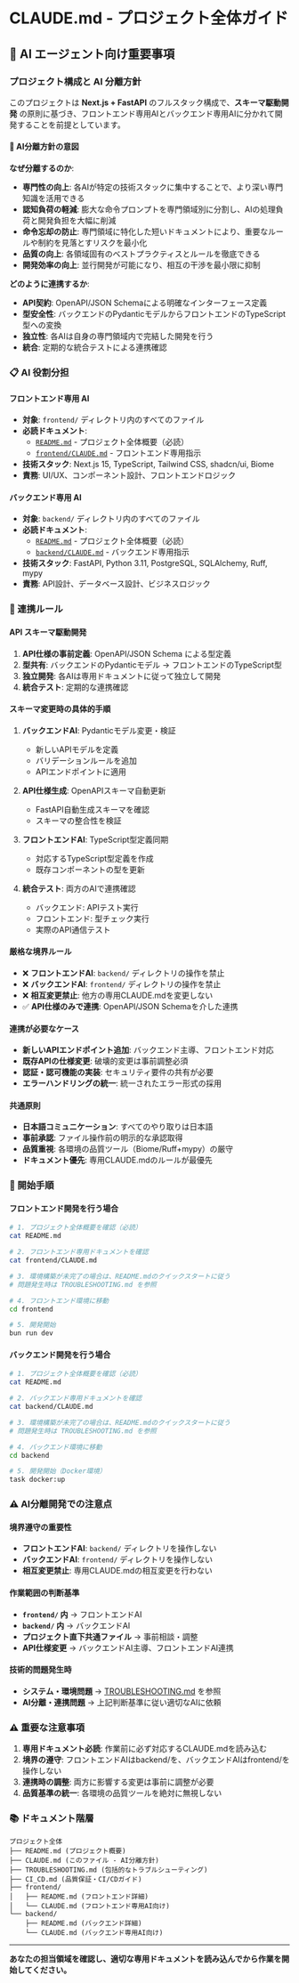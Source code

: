 # CLAUDE.md - プロジェクト全体ガイド

## 🚨 AI エージェント向け重要事項

### プロジェクト構成と AI 分離方針

このプロジェクトは **Next.js + FastAPI** のフルスタック構成で、**スキーマ駆動開発** の原則に基づき、フロントエンド専用AIとバックエンド専用AIに分かれて開発することを前提としています。

#### 🎯 AI分離方針の意図

**なぜ分離するのか**:
- **専門性の向上**: 各AIが特定の技術スタックに集中することで、より深い専門知識を活用できる
- **認知負荷の軽減**: 膨大な命令プロンプトを専門領域別に分割し、AIの処理負荷と開発負担を大幅に削減
- **命令忘却の防止**: 専門領域に特化した短いドキュメントにより、重要なルールや制約を見落とすリスクを最小化
- **品質の向上**: 各領域固有のベストプラクティスとルールを徹底できる
- **開発効率の向上**: 並行開発が可能になり、相互の干渉を最小限に抑制

**どのように連携するか**:
- **API契約**: OpenAPI/JSON Schemaによる明確なインターフェース定義
- **型安全性**: バックエンドのPydanticモデルからフロントエンドのTypeScript型への変換
- **独立性**: 各AIは自身の専門領域内で完結した開発を行う
- **統合**: 定期的な統合テストによる連携確認

### 📋 AI 役割分担

#### フロントエンド専用 AI
- **対象**: `frontend/` ディレクトリ内のすべてのファイル
- **必読ドキュメント**: 
  - [`README.md`](./README.md) - プロジェクト全体概要（必読）
  - [`frontend/CLAUDE.md`](./frontend/CLAUDE.md) - フロントエンド専用指示
- **技術スタック**: Next.js 15, TypeScript, Tailwind CSS, shadcn/ui, Biome
- **責務**: UI/UX、コンポーネント設計、フロントエンドロジック

#### バックエンド専用 AI
- **対象**: `backend/` ディレクトリ内のすべてのファイル  
- **必読ドキュメント**: 
  - [`README.md`](./README.md) - プロジェクト全体概要（必読）
  - [`backend/CLAUDE.md`](./backend/CLAUDE.md) - バックエンド専用指示
- **技術スタック**: FastAPI, Python 3.11, PostgreSQL, SQLAlchemy, Ruff, mypy
- **責務**: API設計、データベース設計、ビジネスロジック

### 🔄 連携ルール

#### API スキーマ駆動開発
1. **API仕様の事前定義**: OpenAPI/JSON Schema による型定義
2. **型共有**: バックエンドのPydanticモデル → フロントエンドのTypeScript型
3. **独立開発**: 各AIは専用ドキュメントに従って独立して開発
4. **統合テスト**: 定期的な連携確認

#### スキーマ変更時の具体的手順
1. **バックエンドAI**: Pydanticモデル変更・検証
   - 新しいAPIモデルを定義
   - バリデーションルールを追加
   - APIエンドポイントに適用

2. **API仕様生成**: OpenAPIスキーマ自動更新
   - FastAPI自動生成スキーマを確認
   - スキーマの整合性を検証

3. **フロントエンドAI**: TypeScript型定義同期
   - 対応するTypeScript型定義を作成
   - 既存コンポーネントの型を更新

4. **統合テスト**: 両方のAIで連携確認
   - バックエンド: APIテスト実行
   - フロントエンド: 型チェック実行
   - 実際のAPI通信テスト

#### 厳格な境界ルール
- ❌ **フロントエンドAI**: `backend/` ディレクトリの操作を禁止
- ❌ **バックエンドAI**: `frontend/` ディレクトリの操作を禁止  
- ❌ **相互変更禁止**: 他方の専用CLAUDE.mdを変更しない
- ✅ **API仕様のみで連携**: OpenAPI/JSON Schemaを介した連携

#### 連携が必要なケース
- **新しいAPIエンドポイント追加**: バックエンド主導、フロントエンド対応
- **既存APIの仕様変更**: 破壊的変更は事前調整必須
- **認証・認可機能の実装**: セキュリティ要件の共有が必要
- **エラーハンドリングの統一**: 統一されたエラー形式の採用

#### 共通原則
- **日本語コミュニケーション**: すべてのやり取りは日本語
- **事前承認**: ファイル操作前の明示的な承認取得
- **品質重視**: 各環境の品質ツール（Biome/Ruff+mypy）の厳守
- **ドキュメント優先**: 専用CLAUDE.mdのルールが最優先

### 🚀 開始手順

#### フロントエンド開発を行う場合
```bash
# 1. プロジェクト全体概要を確認（必読）
cat README.md

# 2. フロントエンド専用ドキュメントを確認
cat frontend/CLAUDE.md

# 3. 環境構築が未完了の場合は、README.mdのクイックスタートに従う
# 問題発生時は TROUBLESHOOTING.md を参照

# 4. フロントエンド環境に移動
cd frontend

# 5. 開発開始
bun run dev
```

#### バックエンド開発を行う場合  
```bash
# 1. プロジェクト全体概要を確認（必読）
cat README.md

# 2. バックエンド専用ドキュメントを確認
cat backend/CLAUDE.md

# 3. 環境構築が未完了の場合は、README.mdのクイックスタートに従う
# 問題発生時は TROUBLESHOOTING.md を参照

# 4. バックエンド環境に移動
cd backend

# 5. 開発開始（Docker環境）
task docker:up
```

### ⚠️ AI分離開発での注意点

#### 境界遵守の重要性
- **フロントエンドAI**: `backend/` ディレクトリを操作しない
- **バックエンドAI**: `frontend/` ディレクトリを操作しない
- **相互変更禁止**: 専用CLAUDE.mdの相互変更を行わない

#### 作業範囲の判断基準
- **`frontend/` 内** → フロントエンドAI
- **`backend/` 内** → バックエンドAI  
- **プロジェクト直下共通ファイル** → 事前相談・調整
- **API仕様変更** → バックエンドAI主導、フロントエンドAI連携

#### 技術的問題発生時
- **システム・環境問題** → [TROUBLESHOOTING.md](./TROUBLESHOOTING.md) を参照
- **AI分離・連携問題** → 上記判断基準に従い適切なAIに依頼

### ⚠️ 重要な注意事項

1. **専用ドキュメント必読**: 作業前に必ず対応するCLAUDE.mdを読み込む
2. **境界の遵守**: フロントエンドAIはbackend/を、バックエンドAIはfrontend/を操作しない
3. **連携時の調整**: 両方に影響する変更は事前に調整が必要
4. **品質基準の統一**: 各環境の品質ツールを絶対に無視しない

### 📚 ドキュメント階層

```
プロジェクト全体
├── README.md (プロジェクト概要)
├── CLAUDE.md (このファイル - AI分離方針)
├── TROUBLESHOOTING.md (包括的なトラブルシューティング)
├── CI_CD.md (品質保証・CI/CDガイド)
├── frontend/
│   ├── README.md (フロントエンド詳細)
│   └── CLAUDE.md (フロントエンド専用AI向け)
└── backend/
    ├── README.md (バックエンド詳細)  
    └── CLAUDE.md (バックエンド専用AI向け)
```

---

**あなたの担当領域を確認し、適切な専用ドキュメントを読み込んでから作業を開始してください。**
